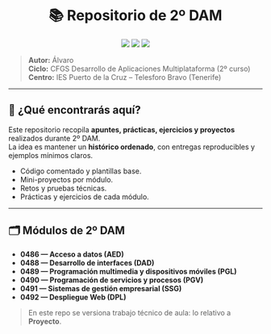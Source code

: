 <!-- Banner -->
<h1 align="center">📚 Repositorio de 2º DAM</h1>
<p align="center">
  <img src="https://img.shields.io/badge/DAM-2º-1f6feb" />
  <img src="https://img.shields.io/badge/Stack-Java%20%7C%20PHP%20%7C%20Android%20%7C%20UX-orange" />
  <img src="https://img.shields.io/badge/PRs-welcome-brightgreen" />
</p>

> **Autor:** Álvaro  
> **Ciclo:** CFGS Desarrollo de Aplicaciones Multiplataforma (2º curso)  
> **Centro:** IES Puerto de la Cruz – Telesforo Bravo (Tenerife)

---

## 🧭 ¿Qué encontrarás aquí?

Este repositorio recopila **apuntes, prácticas, ejercicios y proyectos** realizados durante 2º DAM.  
La idea es mantener un **histórico ordenado**, con entregas reproducibles y ejemplos mínimos claros.

- Código comentado y plantillas base.
- Mini-proyectos por módulo.
- Retos y pruebas técnicas.
- Prácticas y ejercicios de cada módulo.

---

## 🗂️ Módulos de 2º DAM

- **0486 — Acceso a datos (AED)**
- **0488 — Desarrollo de interfaces (DAD)**
- **0489 — Programación multimedia y dispositivos móviles (PGL)**
- **0490 — Programación de servicios y procesos (PGV)**
- **0491 — Sistemas de gestión empresarial (SSG)**
- **0492 — Despliegue Web (DPL)**

> En este repo se versiona trabajo técnico de aula: lo relativo a **Proyecto**.